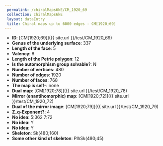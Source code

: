 ```yaml
--- 
 permalink: /chiralMaps6kE/CM_1920_69 
 collection: chiralMaps6kE
 layout: dataEntry
 title: Chiral maps up to 6000 edges - CM[1920;69]
---
```


- **ID**: [CM[1920;69]]({{ site.url }}/test/CM_1920_69)
- **Genus of the underlying surface**: 337
- **Length of the face**: 5
- **Valency**: 8
- **Length of the Petrie polygon**: 12
- **Is the automorphism group solvable?**: N
- **Number of vertices**: 480
- **Number of edges**: 1920
- **Number of faces**: 768
- **The map is self-**: none
- **Dual map**: [CM[1920;78]]({{ site.url }}/test/CM_1920_78)
- **Mirror (enantihomorphic) map**: [CM[1920;72]]({{ site.url }}/test/CM_1920_72)
- **Dual of the mirror image**: [CM[1920;79]]({{ site.url }}/test/CM_1920_79)
- **Z_q-Exponent?**: 4
- **No idea**:  5:362 7:72
- **No idea**: Y
- **No idea**: Y
- **Skeleton**: Sk(480;160)
- **Some other kind of skeleton**: PlhSk(480;45)
